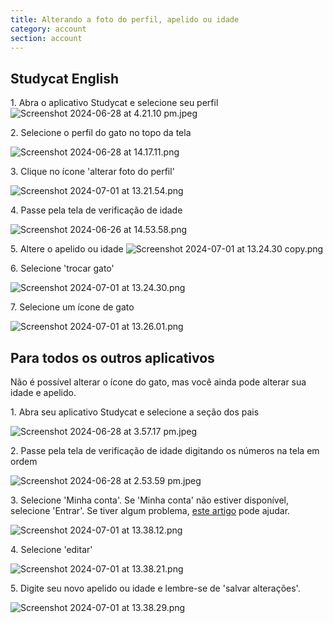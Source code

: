 ```yaml
---
title: Alterando a foto do perfil, apelido ou idade
category: account
section: account
---
```

## Studycat English

1\. Abra o aplicativo Studycat e selecione seu perfil
![Screenshot 2024-06-28 at 4.21.10 pm.jpeg](https://help.studycat.com/hc/article_attachments/34473186682009)

2\. Selecione o perfil do gato no topo da tela

![Screenshot 2024-06-28 at 14.17.11.png](https://help.studycat.com/hc/article_attachments/34473186684953)

3\. Clique no ícone 'alterar foto do perfil'

![Screenshot 2024-07-01 at 13.21.54.png](https://help.studycat.com/hc/article_attachments/34473186707865)

4\. Passe pela tela de verificação de idade

![Screenshot 2024-06-26 at 14.53.58.png](https://help.studycat.com/hc/article_attachments/34473186715801)

5\. Altere o apelido ou idade
![Screenshot 2024-07-01 at 13.24.30 copy.png](https://help.studycat.com/hc/article_attachments/34473186721561)

6\. Selecione 'trocar gato'

![Screenshot 2024-07-01 at 13.24.30.png](https://help.studycat.com/hc/article_attachments/34473186726041)

7\. Selecione um ícone de gato

![Screenshot 2024-07-01 at 13.26.01.png](https://help.studycat.com/hc/article_attachments/34473149798937)

## Para todos os outros aplicativos

Não é possível alterar o ícone do gato, mas você ainda pode alterar sua idade e apelido.

1\. Abra seu aplicativo Studycat e selecione a seção dos pais

![Screenshot 2024-06-28 at 3.57.17 pm.jpeg](https://help.studycat.com/hc/article_attachments/34473149804697)

2\. Passe pela tela de verificação de idade digitando os números na tela em ordem

![Screenshot 2024-06-28 at 2.53.59 pm.jpeg](https://help.studycat.com/hc/article_attachments/34473149807641)

3\. Selecione 'Minha conta'. Se 'Minha conta' não estiver disponível, selecione 'Entrar'. Se tiver algum problema, [este artigo](https://help.studycat.com/hc/en-us/articles/360051281554-Access-your-free-trial-or-subscription) pode ajudar.

![Screenshot 2024-07-01 at 13.38.12.png](https://help.studycat.com/hc/article_attachments/34473149811993)

4\. Selecione 'editar'

![Screenshot 2024-07-01 at 13.38.21.png](https://help.studycat.com/hc/article_attachments/34473186746521)

5\. Digite seu novo apelido ou idade e lembre-se de 'salvar alterações'.

![Screenshot 2024-07-01 at 13.38.29.png](https://help.studycat.com/hc/article_attachments/34473149816729)
```